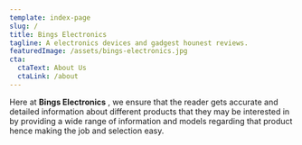 ```yaml
---
template: index-page
slug: /
title: Bings Electronics
tagline: A electronics devices and gadgest hounest reviews.
featuredImage: /assets/bings-electronics.jpg
cta:
  ctaText: About Us
  ctaLink: /about
---
```

<!--StartFragment-->

Here at **Bings Electronics** , we ensure that the reader gets accurate and detailed information about different products that they may be interested in by providing a wide range of information and models regarding that product hence making the job and selection easy.

<!--EndFragment-->
